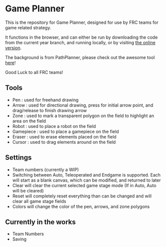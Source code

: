 # Game Planner

This is the repository for Game Planner, designed for use by FRC teams for game related strategy. 

It functions in the browser, and can either be run by downloading the code from the current year branch, and running locally, or by visiting [the online version](https://netlockj.github.io/frc-game-planner/).

The background is from PathPlanner, please check out the awesome tool [here](https://github.com/mjansen4857/pathplanner)!

Good Luck to all FRC teams!

## Tools
- Pen : used for freehand drawing
- Arrow : used for directional drawing, press for initial arrow point, and drag/release to finish drawing arrow
- Zone : used to mark a transparent polygon on the field to highlight an area on the field
- Robot : used to place a robot on the field
- Gamepiece : used to place a gamepiece on the field
- Eraser : used to erase elements placed on the field
- Cursor : used to drag elements around on the field

## Settings
- Team numbers (currently a WIP)
- Switching between Auto, Teleoperated and Endgame is supported. Each will start as a blank canvas, which can be modified, and returned to later
- Clear will clear the current selected game stage mode (If in Auto, Auto will be cleared)
- Reset will completely reset everything than can be changed and will clear all game stage fields
- Colors will change the color of the pen, arrows, and zone polygons

## Currently in the works
- Team Numbers
- Saving